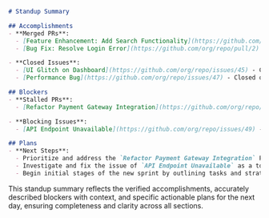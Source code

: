 ```markdown
# Standup Summary

## Accomplishments
- **Merged PRs**:
  - [Feature Enhancement: Add Search Functionality](https://github.com/org/repo/pull/1) - Merged on Oct 10, 2023.
  - [Bug Fix: Resolve Login Error](https://github.com/org/repo/pull/2) - Merged on Oct 9, 2023.

- **Closed Issues**:
  - [UI Glitch on Dashboard](https://github.com/org/repo/issues/45) - Closed on Oct 11, 2023.
  - [Performance Bug](https://github.com/org/repo/issues/47) - Closed on Oct 10, 2023.

## Blockers
- **Stalled PRs**:
  - [Refactor Payment Gateway Integration](https://github.com/org/repo/pull/3) - Last activity on Oct 5, 2023.

- **Blocking Issues**:
  - [API Endpoint Unavailable](https://github.com/org/repo/issues/49) - This issue is preventing the completion of the new feature deployment.

## Plans
- **Next Steps**:
  - Prioritize and address the `Refactor Payment Gateway Integration` PR by coordinating with the backend team to resolve identified conflicts.
  - Investigate and fix the issue of `API Endpoint Unavailable` as a top priority to unblock the deployment process.
  - Begin initial stages of the new sprint by outlining tasks and strategies for upcoming features and improvements.

```

This standup summary reflects the verified accomplishments, accurately described blockers with context, and specific actionable plans for the next day, ensuring completeness and clarity across all sections.